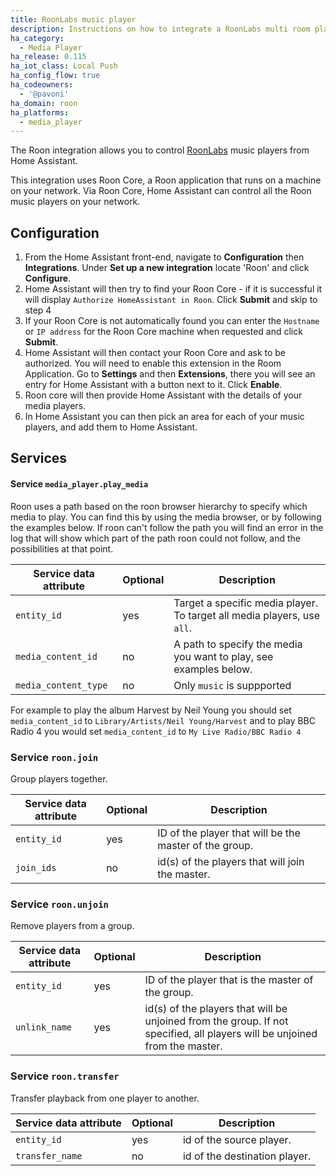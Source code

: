 ```yaml
---
title: RoonLabs music player
description: Instructions on how to integrate a RoonLabs multi room player into Home Assistant.
ha_category:
  - Media Player
ha_release: 0.115
ha_iot_class: Local Push
ha_config_flow: true
ha_codeowners:
  - '@pavoni'
ha_domain: roon
ha_platforms:
  - media_player
---
```


The Roon integration allows you to control [RoonLabs](https://roonlabs.com/) music players from Home Assistant.

This integration uses Roon Core, a Roon application that runs on a machine on your network. Via Roon Core, Home Assistant can control all the Roon music players on your network.

## Configuration

1. From the Home Assistant front-end, navigate to **Configuration** then **Integrations**. Under **Set up a new integration** locate 'Roon' and click **Configure**.
2. Home Assistant will then try to find your Roon Core - if it is successful it will display `Authorize HomeAssistant in Roon`. Click **Submit** and skip to step 4
3. If your Roon Core is not automatically found you can enter the `Hostname` or `IP address` for the Roon Core machine when requested and click **Submit**.
4. Home Assistant will then contact your Roon Core and ask to be authorized. You will need to enable this extension in the Room Application. Go to **Settings** and then **Extensions**, there you will see an entry for Home Assistant with a button next to it. Click **Enable**.
5. Roon core will then provide Home Assistant with the details of your media players.
6. In Home Assistant you can then pick an area for each of your music players, and add them to Home Assistant.

## Services

#### Service `media_player.play_media`

Roon uses a path based on the roon browser hierarchy to specify which media to play. You can find this by using the media browser, or by following the examples below. If roon can't follow the path you will find an error in the log that will show which part of the path roon could not follow, and the possibilities at that point.

| Service data attribute | Optional | Description                                                                                                                                                            |
| -----------------------| -------- | ---------------------------------------------------------------------------------------------------------------------------------------------------------------------- |
| `entity_id`            |      yes | Target a specific media player. To target all media players, use `all`.                                                                                                                       |
| `media_content_id`     |       no | A path to specify the media you want to play, see examples below.                   |
| `media_content_type`   |       no | Only `music` is suppported  |

 For example to play the album Harvest by Neil Young you should set `media_content_id` to `Library/Artists/Neil Young/Harvest` and to play BBC Radio 4 you would set `media_content_id` to `My Live Radio/BBC Radio 4`

### Service `roon.join`

Group players together.

| Service data attribute | Optional | Description |
| ---------------------- | -------- | ----------- |
| `entity_id` | yes | ID of the player that will be the master of the group.
| `join_ids` | no | id(s) of the players that will join the master.

### Service `roon.unjoin`

Remove players from a group.

| Service data attribute | Optional | Description |
| ---------------------- | -------- | ----------- |
| `entity_id` | yes | ID of the player that is the master of the group.
| `unlink_name` | yes | id(s) of the players that will be unjoined from the group. If not specified, all players will be unjoined from the master.

### Service `roon.transfer`

Transfer playback from one player to another.

| Service data attribute | Optional | Description |
| ---------------------- | -------- | ----------- |
| `entity_id` | yes | id of the source player.
| `transfer_name` | no | id of the destination player.
